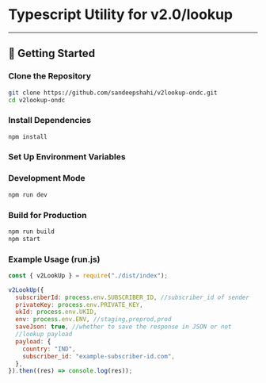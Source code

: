 # Typescript Utility for v2.0/lookup

---

## 🚀 Getting Started

### Clone the Repository

```bash
git clone https://github.com/sandeepshahi/v2lookup-ondc.git
cd v2lookup-ondc
```

### Install Dependencies

```bash
npm install
```

### Set Up Environment Variables

### Development Mode

```bash
npm run dev
```

### Build for Production

```bash
npm run build
npm start
```

### Example Usage (run.js)

```js
const { v2LookUp } = require("./dist/index");

v2LookUp({
  subscriberId: process.env.SUBSCRIBER_ID, //subscriber_id of sender
  privateKey: process.env.PRIVATE_KEY,
  ukId: process.env.UKID,
  env: process.env.ENV, //staging,preprod,prod
  saveJson: true, //whether to save the response in JSON or not
  //lookup payload
  payload: {
    country: "IND",
    subscriber_id: "example-subscriber-id.com",
  },
}).then((res) => console.log(res));
```
